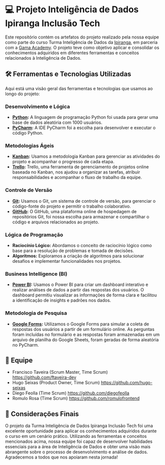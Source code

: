 # 💻 Projeto Inteligência de Dados Ipiranga Inclusão Tech 

Este repositório contém os artefatos do projeto realizado pela nossa equipe como parte do curso Turma Inteligência de Dados da [Ipiranga](https://portal.ipiranga/wps/portal/ipiranga/inicio), em parceria com a [Gama Academy](https://www.gama.academy/). O projeto teve como objetivo aplicar e consolidar os conhecimentos adquiridos em diferentes ferramentas e conceitos relacionados à Inteligência de Dados.

## 🛠️ Ferramentas e Tecnologias Utilizadas

Aqui está uma visão geral das ferramentas e tecnologias que usamos ao longo do projeto:

### Desenvolvimento e Lógica
- **[Python](https://www.python.org/):** A linguagem de programação Python foi usada para gerar uma base de dados aleatória com 1000 usuários.
- **[PyCharm](https://www.jetbrains.com/pycharm/):** A IDE PyCharm foi a escolha para desenvolver e executar o código Python.

### Metodologias Ágeis
- **[Kanban](https://pt.wikipedia.org/wiki/Kanban):** Usamos a metodologia Kanban para gerenciar as atividades do projeto e acompanhar o progresso de cada etapa.
- **[Trello](https://trello.com/):** Trello, uma ferramenta de gerenciamento de projetos online baseada no Kanban, nos ajudou a organizar as tarefas, atribuir responsabilidades e acompanhar o fluxo de trabalho da equipe.

### Controle de Versão
- **[Git](https://git-scm.com/):** Usamos o Git, um sistema de controle de versão, para gerenciar o código-fonte do projeto e permitir o trabalho colaborativo.
- **[GitHub](https://github.com/):** O GitHub, uma plataforma online de hospedagem de repositórios Git, foi nossa escolha para armazenar e compartilhar o código e arquivos relacionados ao projeto.

### Lógica de Programação
- **Raciocínio Lógico:** Abordamos o conceito de raciocínio lógico como base para a resolução de problemas e tomada de decisões.
- **Algoritmos:** Exploramos a criação de algoritmos para solucionar desafios e implementar funcionalidades nos projetos.

### Business Intelligence (BI)
- **[Power BI](https://powerbi.microsoft.com/):** Usamos o Power BI para criar um dashboard interativo e realizar análises de dados a partir das respostas dos usuários. O dashboard permitiu visualizar as informações de forma clara e facilitou a identificação de insights e padrões nos dados.

### Metodologia de Pesquisa
- **[Google Forms](https://docs.google.com/forms/d/1aBBzOhupm9DMvKiR-8Kso4lDWfCImGW5AZWjP88JBhE/edit):** Utilizamos o Google Forms para simular a coleta de respostas dos usuários a partir de um formulário online. As perguntas foram incluídas no formulário e as respostas foram armazenadas em um arquivo de planilha do Google Sheets, foram geradas de forma aleatória no PyCharm. 

## 👥 Equipe

- Francisco Taveira (Scrum Master, Time Scrum) https://github.com/ftaveira-dev
- Hugo Seixas (Product Owner, Time Scrum) https://github.com/hugo-seixas
- Diego Feolla (Time Scrum) https://github.com/diegofeolla
- Romulo Rosa (Time Scrum) https://github.com/romulofrontend

## 📝 Considerações Finais

O projeto da Turma Inteligência de Dados Ipiranga Inclusão Tech foi uma excelente oportunidade para aplicar os conhecimentos adquiridos durante o curso em um cenário prático. Utilizando as ferramentas e conceitos mencionados acima, nossa equipe foi capaz de desenvolver habilidades essenciais para a área de Inteligência de Dados e obter uma visão mais abrangente sobre o processo de desenvolvimento e análise de dados. Agradecemos a todos que nos apoiaram nesta jornada!
